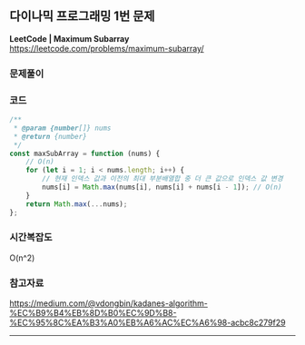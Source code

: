## 다이나믹 프로그래밍 1번 문제

**LeetCode | Maximum Subarray**  
https://leetcode.com/problems/maximum-subarray/

### 문제풀이

### 코드

```javascript
/**
 * @param {number[]} nums
 * @return {number}
 */
const maxSubArray = function (nums) {
	// O(n)
	for (let i = 1; i < nums.length; i++) {
		// 현재 인덱스 값과 이전의 최대 부분배열합 중 더 큰 값으로 인덱스 값 변경
		nums[i] = Math.max(nums[i], nums[i] + nums[i - 1]); // O(n)
	}
	return Math.max(...nums);
};
```

### 시간복잡도

O(n^2)

### 참고자료

https://medium.com/@vdongbin/kadanes-algorithm-%EC%B9%B4%EB%8D%B0%EC%9D%B8-%EC%95%8C%EA%B3%A0%EB%A6%AC%EC%A6%98-acbc8c279f29

---
